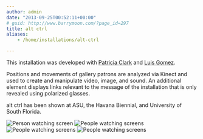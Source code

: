 ```yaml
---
author: admin
date: "2013-09-25T00:52:11+00:00"
# guid: http://www.barrymoon.com/?page_id=297
title: alt ctrl
aliases: 
    - /home/installations/alt-ctrl

---
```

This installation was developed with [Patricia Clark](http://thecolectiva.com/?page_id=13) and [Luis Gomez](http://thecolectiva.com/?page_id=8).

Positions and movements of gallery patrons are analyzed via Kinect and used to create and manipulate video, image, and sound. An additional element displays links relevant to the message of the installation that is only revealed using polarized glasses.

alt ctrl has been shown at ASU, the Havana Biennial, and University of South Florida.

![Person watching screen](/DSC09004.jpg)
![People watching screens](/DSC09009.jpg)
![People watching screens](/DSC09014.jpg)
![People watching screens](/DSC09015.jpg)